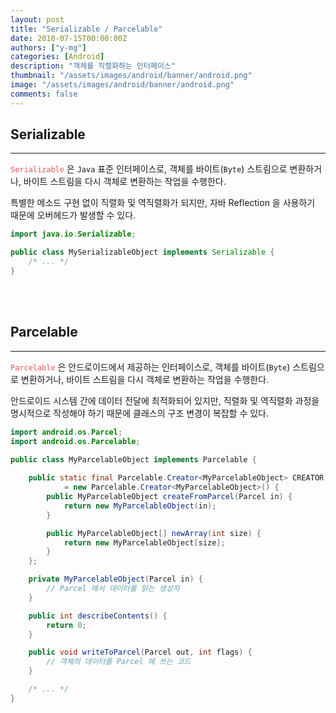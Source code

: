 ```yaml
---
layout: post
title: "Serializable / Parcelable"
date: 2018-07-15T00:00:00Z
authors: ["y-mg"]
categories: [Android]
description: "객체를 직렬화하는 인터페이스"
thumbnail: "/assets/images/android/banner/android.png"
image: "/assets/images/android/banner/android.png"
comments: false
---
```


## Serializable
***
<code style="color: #eb5657;">Serializable</code> 은 `Java` 표준 인터페이스로, 객체를 바이트(`Byte`) 스트림으로 변환하거나, 바이트 스트림을 다시 객체로 변환하는 작업을 수행한다.
<br/>

특별한 메소드 구현 없이 직렬화 및 역직렬화가 되지만, 자바 Reflection 을 사용하기 때문에 오버헤드가 발생할 수 있다.
<br/>

```java
import java.io.Serializable;

public class MySerializableObject implements Serializable {
    /* ... */
}
```
<br/>
<br/>


## Parcelable
***
<code style="color: #eb5657;">Parcelable</code> 은 안드로이드에서 제공하는 인터페이스로, 객체를 바이트(`Byte`) 스트림으로 변환하거나, 바이트 스트림을 다시 객체로 변환하는 작업을 수행한다.
<br/>

안드로이드 시스템 간에 데이터 전달에 최적화되어 있지만, 직렬화 및 역직렬화 과정을 명시적으로 작성해야 하기 때문에 클래스의 구조 변경이 복잡할 수 있다.
<br/>

```java
import android.os.Parcel;
import android.os.Parcelable;

public class MyParcelableObject implements Parcelable {
    
    public static final Parcelable.Creator<MyParcelableObject> CREATOR
            = new Parcelable.Creator<MyParcelableObject>() {
        public MyParcelableObject createFromParcel(Parcel in) {
            return new MyParcelableObject(in);
        }

        public MyParcelableObject[] newArray(int size) {
            return new MyParcelableObject[size];
        }
    };

    private MyParcelableObject(Parcel in) {
        // Parcel 에서 데이터를 읽는 생성자
    }

    public int describeContents() {
        return 0;
    }

    public void writeToParcel(Parcel out, int flags) {
        // 객체의 데이터를 Parcel 에 쓰는 코드
    }

    /* ... */
}
```